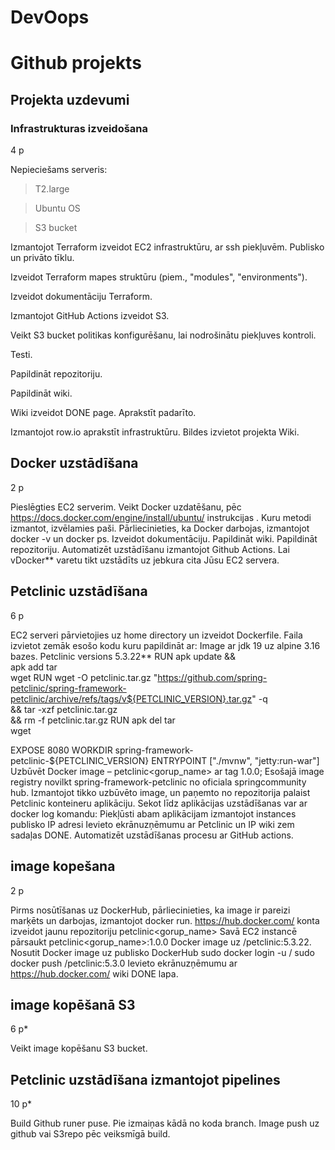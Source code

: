 # DevOops
# Github projekts

## Projekta uzdevumi
### Infrastrukturas izveidošana
4 p

Nepieciešams serveris:

> T2.large

> Ubuntu OS

> S3 bucket

 Izmantojot Terraform izveidot EC2 infrastruktūru, ar ssh piekļuvēm. Publisko un privāto tīklu.

 Izveidot Terraform mapes struktūru (piem., "modules", "environments").

 Izveidot dokumentāciju Terraform.

 Izmantojot GitHub Actions izveidot S3.

 Veikt S3 bucket politikas konfigurēšanu, lai nodrošinātu piekļuves kontroli.

 Testi.

 Papildināt repozitoriju.

 Papildināt wiki.

 Wiki izveidot DONE page. Aprakstīt padarīto.

 Izmantojot row.io aprakstīt infrastruktūru. Bildes izvietot projekta Wiki.

## Docker uzstādīšana
2 p

 Pieslēgties EC2 serverim.
 Veikt Docker uzdatēšanu, pēc https://docs.docker.com/engine/install/ubuntu/ instrukcijas . Kuru metodi izmantot, izvēlamies paši.
 Pārliecinieties, ka Docker darbojas, izmantojot docker -v un docker ps.
 Izveidot dokumentāciju.
 Papildināt wiki.
 Papildināt repozitoriju.
 Automatizēt uzstādīšanu izmantojot Github Actions. Lai vDocker** varetu tikt uzstādīts uz jebkura cita Jūsu EC2 servera.
## Petclinic uzstādīšana
6 p

 EC2 serveri pārvietojies uz home directory un izveidot Dockerfile.
 Faila izvietot zemāk esošo kodu kuru papildināt ar:
Image ar jdk 19 uz alpine 3.16 bazes.
Petclinic versions 5.3.22**
RUN apk update && \
    apk add tar \
            wget
RUN wget -O petclinic.tar.gz "https://github.com/spring-petclinic/spring-framework-petclinic/archive/refs/tags/v${PETCLINIC_VERSION}.tar.gz" -q \
    && tar -xzf petclinic.tar.gz \
    && rm -f petclinic.tar.gz
RUN apk del tar \
            wget

EXPOSE 8080
WORKDIR spring-framework-petclinic-${PETCLINIC_VERSION}
ENTRYPOINT ["./mvnw", "jetty:run-war"]
 Uzbūvēt Docker image – petclinic<gorup_name> ar tag 1.0.0;
 Esošajā image registry novilkt spring-framework-petclinic no oficiala springcommunity hub.
 Izmantojot tikko uzbūvēto image, un paņemto no repozitorija palaist Petclinic konteineru aplikāciju. Sekot līdz aplikācijas uzstādīšanas var ar docker log komandu:
 Piekļūsti abam aplikācijam izmantojot instances publisko IP adresi
 Ievieto ekrānuzņēmumu ar Petclinic un IP wiki zem sadaļas DONE.
 Automatizēt uzstādīšanas procesu ar GitHub actions.
## image kopešana
2 p

 Pirms nosūtīšanas uz DockerHub, pārliecinieties, ka image ir pareizi marķēts un darbojas, izmantojot docker run.
 https://hub.docker.com/ konta izveidot jaunu repozitoriju petclinic<gorup_name>
 Savā EC2 instancē pārsaukt petclinic<gorup_name>:1.0.0 Docker image uz /petclinic:5.3.22.
 Nosutit Docker image uz publisko DockerHub
sudo docker login -u <DockerHubLietotajvards>/
sudo docker push <DockerHubLietotajvards>/petclinic:5.3.0
 Ievieto ekrānuzņēmumu ar https://hub.docker.com/ wiki DONE lapa.
## image kopēšanā S3
6 p*

 Veikt image kopēšanu S3 bucket.
## Petclinic uzstādīšana izmantojot pipelines
10 p*

 Build Github runer puse. Pie izmaiņas kādā no koda branch.
 Image push uz github vai S3repo pēc veiksmīgā build.
